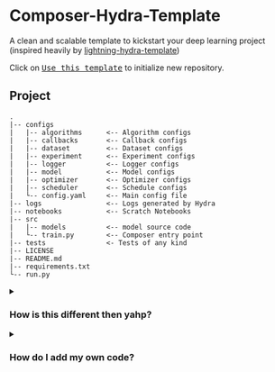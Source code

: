 # Composer-Hydra-Template

A clean and scalable template to kickstart your deep learning project (inspired heavily by [lightning-hydra-template](https://github.com/ashleve/lightning-hydra-template))

Click on [<kbd>Use this template</kbd>](https://github.com/codestar12/composer-hydra-template/generate) to initialize new repository.

## Project

```
.
|-- configs
|   |-- algorithms      <-- Algorithm configs
|   |-- callbacks       <-- Callback configs
|   |-- dataset         <-- Dataset configs
|   |-- experiment      <-- Experiment configs
|   |-- logger          <-- Logger configs
|   |-- model           <-- Model configs
|   |-- optimizer       <-- Optimizer configs
|   |-- scheduler       <-- Schedule configs
|   └-- config.yaml     <-- Main config file
|-- logs                <-- Logs generated by Hydra
|-- notebooks           <-- Scratch Notebooks
|-- src
|   |-- models          <-- model source code
|   └-- train.py        <-- Composer entry point
|-- tests               <- Tests of any kind
|-- LICENSE
|-- README.md
|-- requirements.txt
└-- run.py
```
<details>
    <summary><h3>How is this different then yahp?</h3></summary>

Yahp also uses yaml and configures objects for train. The difference is that code **doesn't** have to be added to the composer/yahp registery to be used with composer. Lets compare the yahp and hydra configs to see the difference dding algorithms in the yaph based mild ResNet recipe.

Yahp:
```yaml
algorithms:
  blurpool:                                      # <-- names are specific keys which need to match a yahp intializer the yahp registery
    blur_first: true
    min_channels: 16
    replace_convs: true
    replace_maxpools: true
  channels_last: {}
  ema:
    half_life: 100ba
    train_with_ema_weights: false
    update_interval: 20ba
  label_smoothing:
    smoothing: 0.08
  progressive_resizing:
    delay_fraction: 0.4
    finetune_fraction: 0.2
    initial_scale: 0.5
    mode: resize
    resize_targets: false
    size_increment: 4
```


Hydra:
```yaml
algorithms:
  blurpool:                                     # <-- names don't need to match but can be referenced
    _target_: composer.algorithms.BlurPool      # <-- objects are initialled by the import target provided to the _target_:
    blur_first: true                            # <-- any kwargs in composer.algorithms.BlurPool will can be filled
    min_channels: 16
    replace_convs: true
    replace_maxpools: true
  channels_last:
    _target_: composer.algorithms.ChannelsLast
  label_smoothing:
    _target_: composer.algorithms.LabelSmoothing
    smoothing: 0.1
  ema:
    _target_: composer.algorithms.EMA
    half_life: 100ba
    train_with_ema_weights: false
    update_interval: 20ba
  progressive_resizing:
    _target_: composer.algorithms.ProgressiveResizing
    delay_fraction: 0.4
    finetune_fraction: 0.2
    initial_scale: 0.5
    mode: resize
    resize_targets: false
    size_increment: 4
```

</details>

<details>
    <summary><h3>How do I add my own code?</h3></summary>

### 1) Write the code in src (An example is provided in `src/models/resnet9.py`)

```python
# adapted from https://raw.githubusercontent.com/matthias-wright/cifar10-resnet/master/model.py
# under the MIT license
class ResNet9(nn.Module):
    """A 9-layer residual network, excluding BatchNorms and activation functions, as
    described in this blog post: https://myrtle.ai/learn/how-to-train-your-
    resnet-4-architecture/

    Args:
        num_classes: number of classes for the final classifier layer
        residual_factory: a callable that returns a residual block;
            defaults to the original ResNet9 residual block, but can be
            used to specify a custom one
    """

    def __init__(self, num_classes: int, residual_factory: Optional[Callable] = None):
        super().__init__()
        residual_factory = residual_factory or _ResidualBlock

        self.body = nn.Sequential(
            nn.Conv2d(in_channels=3,
                    out_channels=64,
                    kernel_size=3,
                    stride=1,
                    padding=1,
                    bias=False),
            nn.BatchNorm2d(num_features=64, momentum=0.9),
            nn.ReLU(),
            nn.Conv2d(in_channels=64,
                    out_channels=128,
                    kernel_size=3,
                    stride=1,
                    padding=1,
                    bias=False),
            nn.BatchNorm2d(num_features=128, momentum=0.9),
            nn.ReLU(),
            nn.MaxPool2d(kernel_size=2, stride=2),
            # residual_factory(in_channels=128,
            _ResidualBlock(in_channels=128,
                        out_channels=128,
                        kernel_size=3,
                        stride=1,
                        padding=1),
            nn.Conv2d(in_channels=128,
                    out_channels=256,
                    kernel_size=3,
                    stride=1,
                    padding=1,
                    bias=False),
            nn.BatchNorm2d(num_features=256, momentum=0.9),
            nn.ReLU(),
            nn.MaxPool2d(kernel_size=2, stride=2),
            nn.Conv2d(in_channels=256,
                    out_channels=256,
                    kernel_size=3,
                    stride=1,
                    padding=1,
                    bias=False),
            nn.BatchNorm2d(num_features=256, momentum=0.9),
            nn.ReLU(),
            nn.MaxPool2d(kernel_size=2, stride=2),
            residual_factory(in_channels=256,
                            out_channels=256,
                            kernel_size=3,
                            stride=1,
                            padding=1),
            nn.MaxPool2d(kernel_size=2, stride=2),
        )

        self.fc = nn.Linear(in_features=1024, out_features=num_classes, bias=True)

    def forward(self, x: torch.Tensor):  # type: ignore
        out = self.body(x)
        out = out.reshape(-1, out.shape[1] * out.shape[2] * out.shape[3])
        out = self.fc(out)
        return out
```


### 2) Write a config in the matching directory in `configs/`

Here we load an instance of our custom pytorch ResNet9 model and pass it as an argument to the ComposerClassifier constructor. That's it!

```yaml
_target_: composer.models.ComposerClassifier    # <-- composer model wrapper
module:
  _target_: src.models.resnet9.ResNet9          # <-- local path to your code
  num_classes: 10
```
</details>

## 